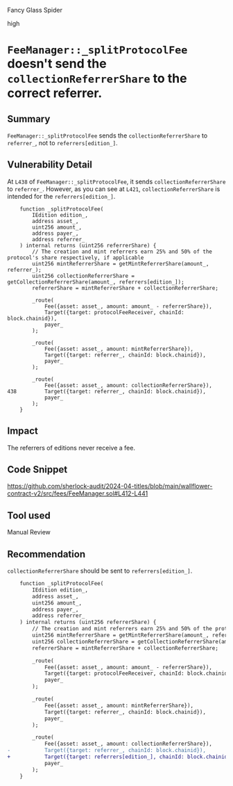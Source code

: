 Fancy Glass Spider

high

# `FeeManager::_splitProtocolFee` doesn't send the `collectionReferrerShare` to the correct referrer.

## Summary

`FeeManager::_splitProtocolFee` sends the `collectionReferrerShare` to `referrer_`, not to `referrers[edition_]`.

## Vulnerability Detail

At `L438` of `FeeManager::_splitProtocolFee`, it sends `collectionReferrerShare` to `referrer_`. However, as you can see at `L421`, `collectionReferrerShare` is intended for the `referrers[edition_]`.

```solidity
    function _splitProtocolFee(
        IEdition edition_,
        address asset_,
        uint256 amount_,
        address payer_,
        address referrer_
    ) internal returns (uint256 referrerShare) {
        // The creation and mint referrers earn 25% and 50% of the protocol's share respectively, if applicable
        uint256 mintReferrerShare = getMintReferrerShare(amount_, referrer_);
        uint256 collectionReferrerShare = getCollectionReferrerShare(amount_, referrers[edition_]);
        referrerShare = mintReferrerShare + collectionReferrerShare;

        _route(
            Fee({asset: asset_, amount: amount_ - referrerShare}),
            Target({target: protocolFeeReceiver, chainId: block.chainid}),
            payer_
        );

        _route(
            Fee({asset: asset_, amount: mintReferrerShare}),
            Target({target: referrer_, chainId: block.chainid}),
            payer_
        );

        _route(
            Fee({asset: asset_, amount: collectionReferrerShare}),
438         Target({target: referrer_, chainId: block.chainid}),
            payer_
        );
    }
```

## Impact

The referrers of editions never receive a fee.

## Code Snippet

https://github.com/sherlock-audit/2024-04-titles/blob/main/wallflower-contract-v2/src/fees/FeeManager.sol#L412-L441

## Tool used

Manual Review

## Recommendation

`collectionReferrerShare` should be sent to `referrers[edition_]`.

```diff
    function _splitProtocolFee(
        IEdition edition_,
        address asset_,
        uint256 amount_,
        address payer_,
        address referrer_
    ) internal returns (uint256 referrerShare) {
        // The creation and mint referrers earn 25% and 50% of the protocol's share respectively, if applicable
        uint256 mintReferrerShare = getMintReferrerShare(amount_, referrer_);
        uint256 collectionReferrerShare = getCollectionReferrerShare(amount_, referrers[edition_]);
        referrerShare = mintReferrerShare + collectionReferrerShare;

        _route(
            Fee({asset: asset_, amount: amount_ - referrerShare}),
            Target({target: protocolFeeReceiver, chainId: block.chainid}),
            payer_
        );

        _route(
            Fee({asset: asset_, amount: mintReferrerShare}),
            Target({target: referrer_, chainId: block.chainid}),
            payer_
        );

        _route(
            Fee({asset: asset_, amount: collectionReferrerShare}),
-           Target({target: referrer_, chainId: block.chainid}),
+           Target({target: referrers[edition_], chainId: block.chainid}),
            payer_
        );
    }
```